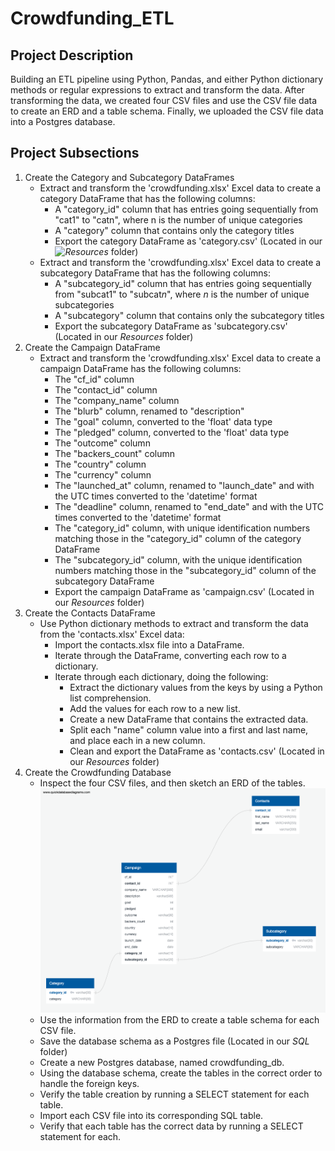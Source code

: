 # Crowdfunding_ETL

## **Project Description**

Building an ETL pipeline using Python, Pandas, and either Python dictionary methods or regular expressions to extract and transform the data. After transforming the data, we created four CSV files and use the CSV file data to create an ERD and a table schema. Finally, we uploaded the CSV file data into a Postgres database.

## **Project Subsections**

1. Create the Category and Subcategory DataFrames
    - Extract and transform the 'crowdfunding.xlsx' Excel data to create a category DataFrame that has the following columns:
        - A "category_id" column that has entries going sequentially from "cat1" to "catn", where n is the number of unique categories
        - A "category" column that contains only the category titles
        - Export the category DataFrame as 'category.csv' (Located in our *![Resources](Resources)* folder)
    - Extract and transform the 'crowdfunding.xlsx' Excel data to create a subcategory DataFrame that has the following columns:
        - A "subcategory_id" column that has entries going sequentially from "subcat1" to "subcat*n*", where *n* is the number of unique subcategories
        - A "subcategory" column that contains only the subcategory titles
        - Export the subcategory DataFrame as 'subcategory.csv' (Located in our *Resources* folder)
1. Create the Campaign DataFrame
    - Extract and transform the 'crowdfunding.xlsx' Excel data to create a campaign DataFrame has the following columns:
        - The "cf_id" column
        - The "contact_id" column
        - The "company_name" column
        - The "blurb" column, renamed to "description"
        - The "goal" column, converted to the 'float' data type
        - The "pledged" column, converted to the 'float' data type
        - The "outcome" column
        - The "backers_count" column
        - The "country" column
        - The "currency" column
        - The "launched_at" column, renamed to "launch_date" and with the UTC times converted to the 'datetime' format
        - The "deadline" column, renamed to "end_date" and with the UTC times converted to the 'datetime' format
        - The "category_id" column, with unique identification numbers matching those in the "category_id" column of the category DataFrame
        - The "subcategory_id" column, with the unique identification numbers matching those in the "subcategory_id" column of the subcategory DataFrame
        - Export the campaign DataFrame as 'campaign.csv' (Located in our *Resources* folder)
1. Create the Contacts DataFrame
    - Use Python dictionary methods to extract and transform the data from the 'contacts.xlsx' Excel data:
        - Import the contacts.xlsx file into a DataFrame.
        - Iterate through the DataFrame, converting each row to a dictionary.
        - Iterate through each dictionary, doing the following:
            - Extract the dictionary values from the keys by using a Python list comprehension.
            - Add the values for each row to a new list.
            - Create a new DataFrame that contains the extracted data.
            - Split each "name" column value into a first and last name, and place each in a new column.
            - Clean and export the DataFrame as 'contacts.csv' (Located in our *Resources* folder)
1. Create the Crowdfunding Database
    - Inspect the four CSV files, and then sketch an ERD of the tables. ![ER Diagram](SQL/ER_Diagram.png)
    - Use the information from the ERD to create a table schema for each CSV file.
    - Save the database schema as a Postgres file (Located in our *SQL* folder)
    - Create a new Postgres database, named crowdfunding_db.
    - Using the database schema, create the tables in the correct order to handle the foreign keys.
    - Verify the table creation by running a SELECT statement for each table.
    - Import each CSV file into its corresponding SQL table.
    - Verify that each table has the correct data by running a SELECT statement for each.